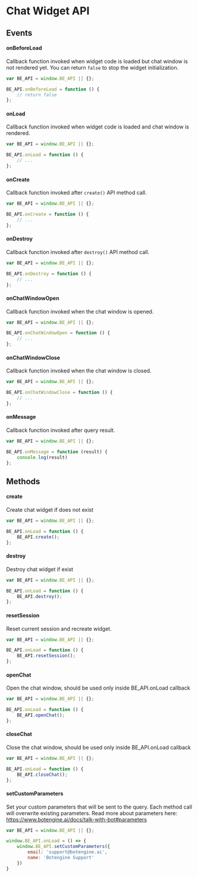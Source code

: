 # Chat Widget API

## Events

#### onBeforeLoad

Callback function invoked when widget code is loaded but chat window is not rendered yet.
You can return `false` to stop the widget initialization.

```javascript
var BE_API = window.BE_API || {};

BE_API.onBeforeLoad = function () {
    // return false
};
```

#### onLoad

Callback function invoked when widget code is loaded and chat window is rendered.

```javascript
var BE_API = window.BE_API || {};

BE_API.onLoad = function () {
    // ...
};
```

#### onCreate

Callback function invoked after `create()` API method call.

```javascript
var BE_API = window.BE_API || {};

BE_API.onCreate = function () {
    // ...
};
```

#### onDestroy

Callback function invoked after `destroy()` API method call.

```javascript
var BE_API = window.BE_API || {};

BE_API.onDestroy = function () {
    // ...
};
```

#### onChatWindowOpen

Callback function invoked when the chat window is opened.

```javascript
var BE_API = window.BE_API || {};

BE_API.onChatWindowOpen = function () {
    // ...
};
```

#### onChatWindowClose

Callback function invoked when the chat window is closed.

```javascript
var BE_API = window.BE_API || {};

BE_API.onChatWindowClose = function () {
    // ...
};
```

#### onMessage

Callback function invoked after query result.

```javascript
var BE_API = window.BE_API || {};

BE_API.onMessage = function (result) {
    console.log(result)
};
```

## Methods

#### create

Create chat widget if does not exist

```javascript
var BE_API = window.BE_API || {};

BE_API.onLoad = function () {
    BE_API.create();
};
```

#### destroy

Destroy chat widget if exist

```javascript
var BE_API = window.BE_API || {};

BE_API.onLoad = function () {
    BE_API.destroy();
};
```

#### resetSession

Reset current session and recreate widget.

```javascript
var BE_API = window.BE_API || {};

BE_API.onLoad = function () {
    BE_API.resetSession();
};
```

#### openChat

Open the chat window, should be used only inside BE_API.onLoad callback

```javascript
var BE_API = window.BE_API || {};

BE_API.onLoad = function () {
    BE_API.openChat();
};
```

#### closeChat

Close the chat window, should be used only inside BE_API.onLoad callback

```javascript
var BE_API = window.BE_API || {};

BE_API.onLoad = function () {
    BE_API.closeChat();
};
```

#### setCustomParameters

Set your custom parameters that will be sent to the query.
Each method call will overwrite existing parameters.
Read more about parameters here: https://www.botengine.ai/docs/talk-with-bot#parameters

```javascript
var BE_API = window.BE_API || {};

window.BE_API.onLoad = () => {
    window.BE_API.setCustomParameters({
        email: 'support@botengine.ai',
        name: 'Botengine Support'
    })
}
```
